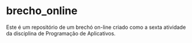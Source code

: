 # brecho_online
Este é um repositório de um brechó on-line criado como a sexta atividade da disciplina de Programação de Aplicativos.
